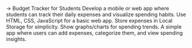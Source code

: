 -> Budget Tracker for Students 
Develop a mobile or web app where students can track their daily expenses 
and visualize spending habits. Use HTML, CSS, JavaScript for a basic web 
app. Store expenses in Local Storage  for simplicity. Show graphs/charts for 
spending trends. A simple app where users can add expenses, categorize 
them, and view spending insights.
